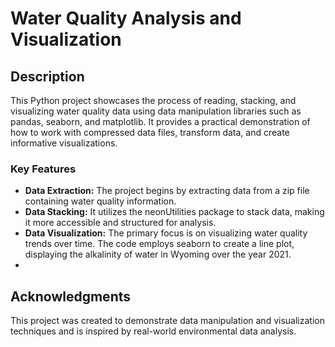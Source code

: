 # Water Quality Analysis and Visualization

## Description

This Python project showcases the process of reading, stacking, and visualizing water quality data using data manipulation libraries such as pandas, seaborn, and matplotlib. It provides a practical demonstration of how to work with compressed data files, transform data, and create informative visualizations.

### Key Features

- **Data Extraction:** The project begins by extracting data from a zip file containing water quality information.
- **Data Stacking:** It utilizes the neonUtilities package to stack data, making it more accessible and structured for analysis.
- **Data Visualization:** The primary focus is on visualizing water quality trends over time. The code employs seaborn to create a line plot, displaying the alkalinity of water in Wyoming over the year 2021.
- 

## Acknowledgments

This project was created to demonstrate data manipulation and visualization techniques and is inspired by real-world environmental data analysis.

